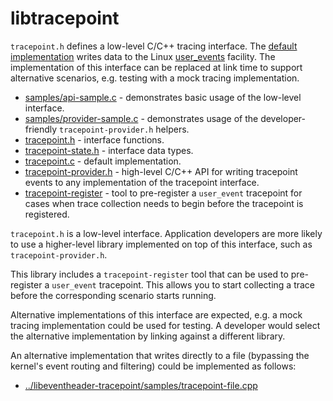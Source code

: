# libtracepoint

`tracepoint.h` defines a low-level C/C++ tracing interface. The
[default implementation](src/tracepoint.c)
writes data to the Linux
[user_events](https://docs.kernel.org/trace/user_events.html) facility.
The implementation of this interface can be replaced at link time to support
alternative scenarios, e.g. testing with a mock tracing implementation.

- [samples/api-sample.c](samples/api-sample.c) -
  demonstrates basic usage of the low-level interface.
- [samples/provider-sample.c](samples/provider-sample.c) -
  demonstrates usage of the developer-friendly `tracepoint-provider.h` helpers.
- [tracepoint.h](include/tracepoint/tracepoint.h) -
  interface functions.
- [tracepoint-state.h](include/tracepoint/tracepoint-state.h) -
  interface data types.
- [tracepoint.c](src/tracepoint.c) -
  default implementation.
- [tracepoint-provider.h](include/tracepoint/tracepoint-provider.h) -
  high-level C/C++ API for writing tracepoint events to any implementation
  of the tracepoint interface.
- [tracepoint-register](tools/tracepoint-register.cpp) -
  tool to pre-register a `user_event` tracepoint for cases when trace collection
  needs to begin before the tracepoint is registered.

`tracepoint.h` is a low-level interface. Application developers are more likely
to use a higher-level library implemented on top of this interface, such as
`tracepoint-provider.h`.

This library includes a `tracepoint-register` tool that can be used to
pre-register a `user_event` tracepoint. This allows you to start collecting a
trace before the corresponding scenario starts running.

Alternative implementations of this interface are expected, e.g. a mock
tracing implementation could be used for testing. A developer would
select the alternative implementation by linking against a different
library.

An alternative implementation that writes directly to a file (bypassing the
kernel's event routing and filtering) could be implemented as follows:

- [../libeventheader-tracepoint/samples/tracepoint-file.cpp](../libeventheader-tracepoint/samples/tracepoint-file.cpp)
